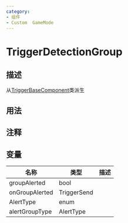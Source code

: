 ```yaml
---
category: 
- 组件
- Custom  GameMode
---
```

# TriggerDetectionGroup
## 描述
从[TriggerBaseComponent](./TriggerBaseComponent.md)类派生
## 用法

## 注释

## 变量
| 名称 | 类型 | 描述 |
| ----------- | ----------- | ----------- |
| groupAlerted  | bool |  |  
| onGroupAlerted | TriggerSend |  |  
| AlertType | enum |  |  
| alertGroupType | AlertType |  |  
